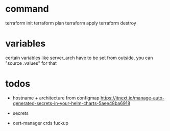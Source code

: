 # command
terraform init
terraform plan
terraform apply
terraform destroy

# variables
certain variables like server_arch have to be set from outside, you can "source .values" for that

# todos
- hostname + architecture from configmap https://itnext.io/manage-auto-generated-secrets-in-your-helm-charts-5aee48ba6918
- secrets

- cert-manager crds fuckup
